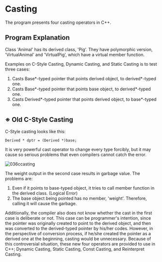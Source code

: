 # Casting

The program presents four casting operators in C++.

## Program Explanation

Class 'Animal' has its derived class, 'Pig'. They have polymorphic version, 'VirtualAnimal' and 'VirtualPig', which have a virtual member function.

Examples on C-Style Casting, Dynamic Casting, and Static Casting is to test three cases:

  1. Casts Base*-typed pointer that points derived object, to derived*-typed one.
  2. Casts Base*-typed pointer that points base object, to derived*-typed one.
  3. Casts Derived*-typed pointer that points derived object, to base*-typed one.

## ※ Old C-Style Casting

C-Style casting looks like this:

    Derived * dptr = (Derived *)base;
    
It is very powerful cast operator to change every type forcibly, but it may cause so serious problems that even compilers cannot catch the error.

![036ccasting](https://user-images.githubusercontent.com/48712088/141679517-41a7ade0-d642-4bc5-83c0-ac8ff7fce4ba.png)

The weight output in the second case results in garbage value.
The problems are:

  1. Even if it points to base-typed object, it tries to call member function in the derived class. (Logical Error)
  2. The base object being pointed has no member, 'weight'. Therefore, calling it will cause the garbage.

Additionally, the compiler also does not know whether the cast in the first case is deliberate or not.
This case can be programmer's intention, since the pointer was originally created to point to the derived object, and then was converted to the derived-typed pointer by his/her codes.
However, in the perspective of conversion process, if he/she created the pointer as a derived one at the beginning, casting would be unnecessary.
Because of this controversial situation, these new four operators are provided to use in C++; Dynamic Casting, Static Casting, Const Casting, and Reinterpret Casting.

